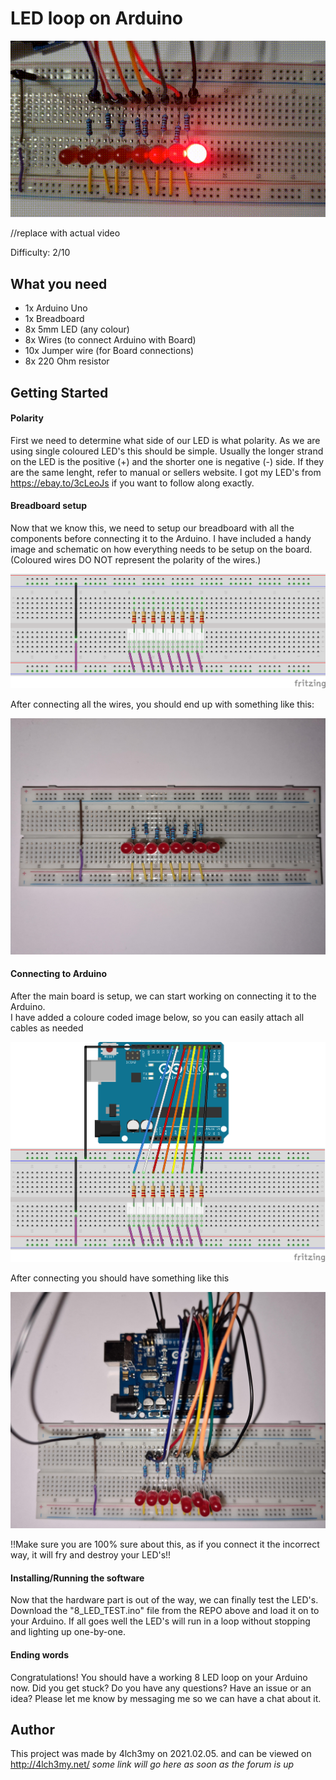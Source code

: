 # LED loop on Arduino

<p align="center"><img src="https://github.com/4lch3my/LED_loop/blob/main/Scematics/final.gif"/></p> //replace with actual video


Difficulty: 2/10

## What you need

- 1x Arduino Uno
- 1x Breadboard
- 8x 5mm LED (any colour)
- 8x Wires (to connect Arduino with Board)
- 10x Jumper wire (for Board connections)
- 8x 220 Ohm resistor

## Getting Started

#### Polarity
First we need to determine what side of our LED is what polarity. As we are using single coloured LED's this should be simple. Usually the longer strand on the LED is the positive (+) and the shorter one is negative (-) side. If they are the same lenght, refer to manual or sellers website. I got my LED's from https://ebay.to/3cLeoJs if you want to follow along exactly.

#### Breadboard setup
Now that we know this, we need to setup our breadboard with all the components before connecting it to the Arduino. I have included a handy image and schematic on how everything needs to be setup on the board. (Coloured wires DO NOT represent the polarity of the wires.)

<p align="center"><img src="https://github.com/4lch3my/LED_loop/blob/main/Scematics/LED_loop_cables_only.png"/></p>

After connecting all the wires, you should end up with something like this:

<p align="center"><img src="https://github.com/4lch3my/LED_loop/blob/main/Scematics/LED_loop_breadboard_cables_only.jpg"/></p>

#### Connecting to Arduino

After the main board is setup, we can start working on connecting it to the Arduino. <br>
I have added a coloure coded image below, so you can easily attach all cables as needed

<p align="center"><img src="https://github.com/4lch3my/LED_loop/blob/main/Scematics/LED_loop_with_board.png"/></p>

After connecting you should have something like this

<p align="center"><img src="https://github.com/4lch3my/LED_loop/blob/main/Scematics/LED_loop_breadboard.jpg"/></p>

!!Make sure you are 100% sure about this, as if you connect it the incorrect way, it will fry and destroy your LED's!!



#### Installing/Running the software
Now that the hardware part is out of the way, we can finally test the LED's.  Download the "8_LED_TEST.ino" file from the REPO above and load it on to your Arduino. If all goes well the LED's will run in a loop without stopping and lighting up one-by-one.


#### Ending words
Congratulations! You should have a working 8 LED loop on your Arduino now. Did you get stuck? Do you have any questions? Have an issue or an idea? Please let me know by messaging me so we can have a chat about it. 


## Author

This project was made by 4lch3my on 2021.02.05. and can be viewed on http://4lch3my.net/ *some link will go here as soon as the forum is up*
